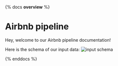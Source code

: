 {% docs __overview__ %}
# Airbnb pipeline

Hey, welcome to our Airbnb pipeline documentation!

Here is the schema of our input data:
![input schema](assets/input_schema.png)

{% enddocs %}